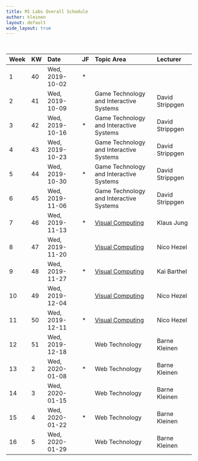 ```yaml
---
title: M1 Labs Overall Schedule
author: kleinen
layout: default
wide_layout: true
---
```

<br/>

| Week | KW | Date            | JF | Topic Area                              | Lecturer        |
|:-----|:---|:----------------|:---|:----------------------------------------|:----------------|
| 1    | 40 | Wed, 2019-10-02 | *  |                                         |                 |
| 2    | 41 | Wed, 2019-10-09 |    | Game Technology and Interactive Systems | David Strippgen |
| 3    | 42 | Wed, 2019-10-16 | *  | Game Technology and Interactive Systems | David Strippgen |
| 4    | 43 | Wed, 2019-10-23 |    | Game Technology and Interactive Systems | David Strippgen |
| 5    | 44 | Wed, 2019-10-30 | *  | Game Technology and Interactive Systems | David Strippgen |
| 6    | 45 | Wed, 2019-11-06 |    | Game Technology and Interactive Systems | David Strippgen |
| 7    | 46 | Wed, 2019-11-13 | *  | [Visual Computing](#)                   | Klaus Jung      |
| 8    | 47 | Wed, 2019-11-20 |    | [Visual Computing](#)                   | Nico Hezel      |
| 9    | 48 | Wed, 2019-11-27 | *  | [Visual Computing](#)                   | Kai Barthel     |
| 10   | 49 | Wed, 2019-12-04 |    | [Visual Computing](#)                   | Nico Hezel      |
| 11   | 50 | Wed, 2019-12-11 | *  | [Visual Computing](#)                   | Nico Hezel      |
| 12   | 51 | Wed, 2019-12-18 |    | Web Technology                          | Barne Kleinen   |
| 13   | 2  | Wed, 2020-01-08 | *  | Web Technology                          | Barne Kleinen   |
| 14   | 3  | Wed, 2020-01-15 |    | Web Technology                          | Barne Kleinen   |
| 15   | 4  | Wed, 2020-01-22 | *  | Web Technology                          | Barne Kleinen   |
| 16   | 5  | Wed, 2020-01-29 |    | Web Technology                          | Barne Kleinen   |
